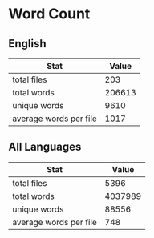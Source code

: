 # Word Count

## English

Stat | Value
---- | -----
total files | 203
total words | 206613
unique words | 9610
average words per file | 1017

## All Languages

Stat | Value
---- | -----
total files | 5396
total words | 4037989
unique words | 88556
average words per file | 748

